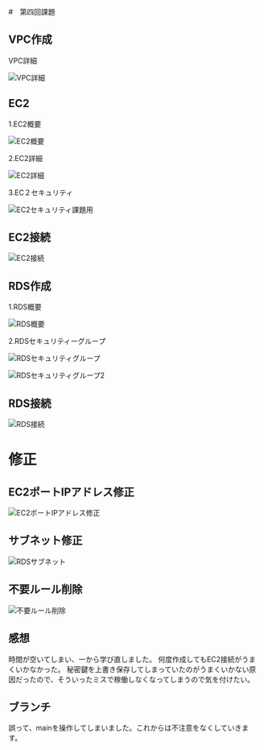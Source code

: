 #　第四回課題

## VPC作成

VPC詳細

![VPC詳細](image04/VPC詳細.png)

## EC2

1.EC2概要

![EC2概要](image04/EC2概要.png)


2.EC2詳細

![EC2詳細](image04/EC2詳細.png)

3.EC２セキュリティ

![EC2セキュリティ課題用](image04/EC2セキュリティ課題用.png)



## EC2接続

![EC2接続](image04/EC2接続.png)


## RDS作成

1.RDS概要

![RDS概要](image04/RDS概要.png)

2.RDSセキュリティーグループ

![RDSセキュリティグループ](image04/RDSセキュリティ.png)


![RDSセキュリティグループ2](image04/RDSセキュリティ2.png)


## RDS接続

![RDS接続](image04/RDS接続.png)



# 修正


## EC2ポートIPアドレス修正


![EC2ポートIPアドレス修正](image04/EC2IP変更.png)

## サブネット修正


![RDSサブネット](image04/RDS概要差し替え.png)


## 不要ルール削除


![不要ルール削除](image04/ルール変更.png)

## 感想

時間が空いてしまい、一から学び直しました。
何度作成してもEC2接続がうまくいかなかった。
秘密鍵を上書き保存してしまっていたのがうまくいかない原因だったので、そういったミスで稼働しなくなってしまうので気を付けたい。

## ブランチ

誤って、mainを操作してしまいました。これからは不注意をなくしていきます。